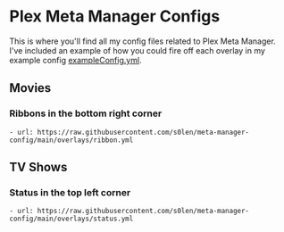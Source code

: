 # Plex Meta Manager Configs
This is where you'll find all my config files related to Plex Meta Manager. I've included an example of how you could fire off each overlay in my example config [exampleConfig.yml](https://raw.githubusercontent.com/s0len/meta-manager-config/main/exampleConfig.yml).

## Movies

### Ribbons in the bottom right corner
`- url: https://raw.githubusercontent.com/s0len/meta-manager-config/main/overlays/ribbon.yml`

## TV Shows

### Status in the top left corner
`- url: https://raw.githubusercontent.com/s0len/meta-manager-config/main/overlays/status.yml`

